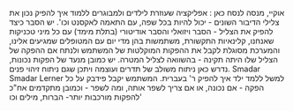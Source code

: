 אוקיי, מנסה לנסח כאן :
אפליקציה שעוזרת לילדים ולמבוגרים ללמוד איך להפיק נכון את צלילי הדיבור השונים - יכול להיות בכל שפה, עם התאמה לאקסנט וכו'. 
יש הסבר כיצד להפיק את הצליל - הסבר ויזואלי והסבר אודיטורי (בתלת מימד) עם כל מיני טכניקות שאנחנו, קלינאיות התקשורת, משתמשות בהן מדי יום עם המטופלים שמגיעים אלינו, והמערכת מסוגלת לקבל את ההפקות המוקלטות של המשתמש ולנתח אם ההפקה של הצליל שלו היתה תקינה - בהשוואה לצליל המטרה. יש כמובן מנעד של הפקות נכונות, נדרש כאן ניתוח משולב של תדרים ועוצמה ויתכן שגם ניתוח זיהוי פנים.
Smadar
Smadar Lerner
למשל ללמד ילד איך להפיק ר' בעברית. 
המשתמש יקבל פידבק על כל הפקה  - אם נכונה, או אם צריך לשפר אותה, ומה לשפר - וכמובן מתקדמים אח"כ להפקות מורכבות יותר- הברות, מילים וכו'
